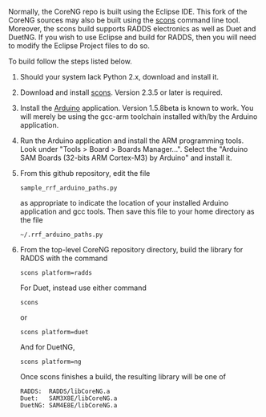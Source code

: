 Normally, the CoreNG repo is built using the Eclipse IDE.  This
fork of the CoreNG sources may also be built using the
[scons](http://scons.org/) command line tool.  Moreover, the scons
build supports RADDS electronics as well as Duet and DuetNG.  If
you wish to use Eclipse and build for RADDS, then you will need to
modify the Eclipse Project files to do so.

To build follow the steps listed below.

1. Should your system lack Python 2.x, download and install it.

2. Download and install [scons](http://scons.org/).  Version 2.3.5 or
   later is required.

3. Install the [Arduino](https://www.arduino.cc/) application.
   Version 1.5.8beta is known to work.  You will merely be using the
   gcc-arm toolchain installed with/by the Arduino application.
   
4. Run the Arduino application and install the ARM programming tools.
   Look under "Tools > Board > Boards Manager...".  Select the "Arduino
   SAM Boards (32-bits ARM Cortex-M3) by Arduino" and install it.

5. From this github repository, edit the file

       sample_rrf_arduino_paths.py

   as appropriate to indicate the location of your installed Arduino
   application and gcc tools.  Then save this file to your home directory
   as the file

       ~/.rrf_arduino_paths.py

6. From the top-level CoreNG repository directory, build the
   library for RADDS with the command

       scons platform=radds

   For Duet, instead use either command

       scons
       
   or
   
       scons platform=duet

   And for DuetNG,

       scons platform=ng

   Once scons finishes a build, the resulting library will be one of

       RADDS:  RADDS/libCoreNG.a
       Duet:   SAM3X8E/libCoreNG.a
       DuetNG: SAM4E8E/libCoreNG.a
